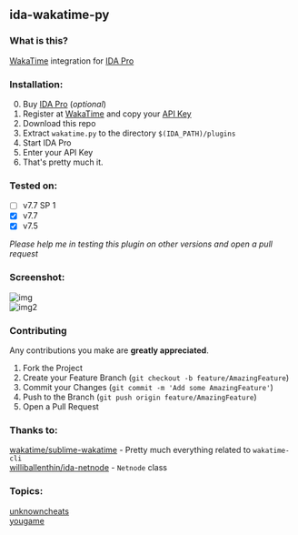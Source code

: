 ## ida-wakatime-py

### What is this?
[WakaTime](https://wakatime.com/) integration for [IDA Pro](https://hex-rays.com/)

### Installation:
0. Buy [IDA Pro](https://hex-rays.com/) (_optional_)
1. Register at [WakaTime](https://wakatime.com) and copy your [API Key](https://wakatime.com/settings/account)
2. Download this repo
3. Extract `wakatime.py` to the directory `$(IDA_PATH)/plugins`
4. Start IDA Pro
5. Enter your API Key
6. That's pretty much it.

### Tested on:
- [ ] v7.7 SP 1
- [x] v7.7
- [x] v7.5 

_Please help me in testing this plugin on other versions and open a pull request_

### Screenshot:
![img](https://i.imgur.com/tN1xsdm.png) \
![img2](https://i.imgur.com/1A3XgWG.png)

### Contributing
Any contributions you make are **greatly appreciated**.

1. Fork the Project
2. Create your Feature Branch (`git checkout -b feature/AmazingFeature`)
3. Commit your Changes (`git commit -m 'Add some AmazingFeature'`)
4. Push to the Branch (`git push origin feature/AmazingFeature`)
5. Open a Pull Request

### Thanks to:
[wakatime/sublime-wakatime](https://github.com/wakatime/sublime-wakatime) - Pretty much everything related to `wakatime-cli`\
[williballenthin/ida-netnode](https://github.com/williballenthin/ida-netnode) - `Netnode` class

### Topics:
[unknowncheats](https://www.unknowncheats.me/forum/general-programming-and-reversing/499989-wakatime-integration-ida-pro.html) \
[yougame](https://yougame.biz/threads/253788)
